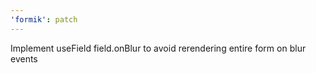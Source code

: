 ```yaml
---
'formik': patch
---
```


Implement useField field.onBlur to avoid rerendering entire form on blur events
